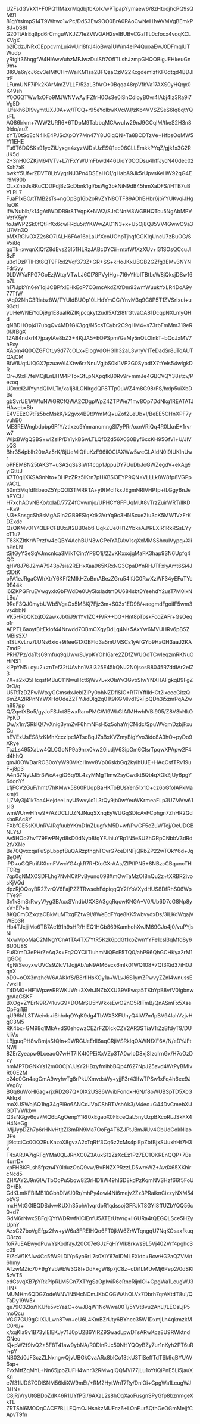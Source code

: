 U2FsdGVkX1+F0PQ11MaxrMqdbjtbKolk/wPTpapYymaew6/8zHtodjhcPQ9sQM91
81gYtsImpS14T9Whwo1wPc/DdS3Ew9OO0BrA0PAoCwNeH1vAVMVgBEmkP8J+bS8I
G20TtAlrEq9pd6rCmguWKJZ7feZVtVQAH2svlBUBvCGzlTL0cfocx4vqqKCLKVgX
b2ICdzJNRxCEppcvmLui4vUirl8frJ4ioBwa1UWm4eIP4QuoaEwJ0DFmqlUTWudp
yRtglt36hqgfW4HlAwv/uhzMFJwzDuiSft7OfITLshJzmpGHQOBigJEHkeuGn9m+
3I6Ua6r/cJ6cv3elMfCHmWaiKM1sa2BFQzaCzM22KcgdemIzfKF0dtqd4BDJItrF
LFumUNF7iPk2KArMmZVLLF/52aL3fArO+0Bqqa48rpVfbVa17AXS0yHQqx0K49sh
Y0O6QTWw1xOFo9MJWNVwAyIFZfrH0Os3e0lSnCdIoyB0vr4IAbj4lz3Ra9i7Vg5D
iUfakh6DI9vymtUXJ0A+w/ITCQ+r95eYoIbwKVcWJ/zKb4VVSZSeS6Iq8qtYQsFL
AQ86lrkm+7WW2URR6+6TDpM9TabbqMCAwuIw29nJ9GCqlM/tkeS2H3n89ldo/auZ
zYT/0tSqEcN4lkE4PJScXpOY7Mn47Y8U0iqQN+Ta8BCDTzVe+HfbsOqMW5Yf1EHE
Tu6T6DQSKs91ycZiUyxga4zyzVJDsUzESQ1ec06CLLEmkkPYqZ/gjk1x3G2RJK5d
2+3nH0CZKjM64VTv+L7rFxYWUmFbwd446UiqY0CODsu4hffJycN40dec02Koh7sK
bwkY5Uf+rZDVT8LbVygrNJ3Pn4DSEaHC1/gHabA9Jk5rUpvsKeHW92qG4Er9M90b
OLxZhbJsRKuCDDPdjBzGcDbnk1gl/bsWg3bkNiN9dB45hmXaDFS/iHTB7uBYLRL7
FuaF1xBO/tTMB2sTs+ngOpSg16b2oRvZYN8OTF89AOhBHbr6jbYYUKvqiJHgfuOK
IfWNublb/k14gAtlWDDR9r8TVqpK+NW2/SJrCNnM3WGBHQTcu5NgAbMPVVzfK5pY
foJaWP2Sk0fQtFrXx6cwFRdu5itYKWwZAD1N3+x+U5Oj8QJ5VV4GwwO9a3U7Mn3Q
pMXRGIvOXZ2s8O7IALH6FAo16cLaUfXcoUOhpTjhqfCGKIqUncU7zBuOG/SVxi8q
gqTk+xwqnXIQfZ8dEvsZ3I51HLRzJABcDYCii+mxtWfXzXUv+I31SOsQCcuJl8zF
u3c1DzPTlH3t8QT9FRxI2Vqf373Z+GR+SS+kHoJKxUBGB2GZfg3EMv3NYNFdr5yy
0LDWYaFPG7GoEzjWtqrVTwLJ6Cl78PVylHg+7I6vYhbITBtLcW8jQksjDSw16b7L
h17lJpbYn6eY1ojJCBPfxlEHkEoP7CGmcAkdZXfDm93wmWuukYxLR4DoA9y77TfW
rAq02NhC3Riabz8W/TYUIdBUOp10LHdYmCC/YnvM3q9C8P5T1ZVSrIxui+u93dtI
yUHeWNEiYoDj9g1E8ualRiZIKjpcqkyt2udl5Xf2I8trGtvaOA81DcqpNXLmyQHd
gNBDHOpj417ubgQv4MD1GK3gq/N5csTCybr2C9qHM4+s73rbFmMm319eR0IJfBgX
1ZA84ndxrI47jpaylAe8bZ3+4KjJA5+EOPSpm/GaMy5nQLOlnkT+bQcJxMV7hFxy
XAom4Q0OZGFOtLy9d77cOLx+EIogVdOHGlh32aL3wryV1TeDadSr8uTqAUTQAjCM
BfWIUqtUIQGX7pzuavAI4Xtw6rzNnuVgjbS0ki1VP2G0SybdfX7tYels54wlgkDR
Or+J9xF7feMCjILnEHM4PToxGfLpNXpqfkB0Rv9r+mmJe4GBCVQY38stcv/Pezoq
UDxxd2JlYyndQIMLTn/xa1j8ILCNIrgdQP8TTp0uWZ4m8G98rFS/hxlp5uiXbDBe
gbSvrUE1AWfuNWGRCfQWA2CDgpWpZ4ZTPWe71mv8Op7DdNkg1REATATJHAwebxBb
E4VEEzO7tFz5bcMskK/k2gvx4B9t9YmMQ+uZof2LeUb+I/BeEE5CHnXPF7yvuhB0
ME3REWngbdpbp6FfY/ztlxzo9YmranomngSl7yPRr/oxnVRiQq4R0LknE+1rvrw7
WljxBWgQSBS+wlZslP/DYiykBSwLTLQfDZd56X0S0Byf6ccKH95GfVi+U/JlVsQS
Bhr354pblh20trAz5rK/8jUeMlQfiuKzF96ilOCIAXWw5weCLAIdN0I9IUKInUwr
oPFEM8N25tAK3Y+uSA2qSs3iWf4cqp1JppuDY7UuDbJoGWZegdV+ekAg9yiGtttJ
X7T0qljXKSA9nNto+DHPzZRz5iKrn7pHKBSi3EYP9QN+VLLLk8W8fp8VGPpvACtL
50m5MqfdfEbeoZ5YpQOI3TMRRTA+y9fMclfkxJEgmNRlVHPfp+tLGgy6nJehPYCU
H7xchAOvNBKo/xdaD/77Z4fCvwmjq/UPHCY8FFUqMUt8vTrzZuirWRT/llKD+Ka9
/J3+SnsgcSh8sMgAGIn2GB9ESlqKdk3VrYq9c3HNScueZIu3cK5MW1VzFrKDZxdc
QsQKMv01Y43EPCFBUxJf2BB0ebtFUqkZUe0H1ZYbkaAJ/REXlR1RkRSsEYycT1u7
T83KZItKrWPrzfw4cQBY4AchBUN3wCPeiYADAw1sqXxMMSShxulVypq+XlihPnEN
tSjtGyY3eSqVJmcnlca3MikTCintYP8O1j/2ZvKKxxojgMaFK3hap9SN6Upfq4QC
qHV8J76J2mA7943p7sia2REHxXaa965KRxNG3CpaDYnRHJTFxIyAmt6Si4Jt3DtK
oPA1eJRgaCWhXtrY6KFf2MIkHZoBmABezZGru54ifJC0RwXzWF34yEFuTYc9E44k
i6IZKPGFruEVwgyxkGbFWdDe0Uy5ksIadtmDU684sbt0YeehdY2usT7M0ixNLBq/
9ReF3QJ0mybUWb5VgaOx5MBKj7Fjz3m+S03x1ED98/+aegmdFgoiIF5wm3vs4bbN
VK5HRbQKtxjtO2awxJb0iJ9r1Yv1ZC+P/R++bG+Hnt8pTpskFcqZAFr+GsOeqo1r
AEPTL6aoytBltEkiof44Nrwdd7OBmCXqyDdLq4N+5AxYw6MVUHRv6pBSZMBisSX/
n1SLKvLnz/LUNs6xio+9ifeeG1XQBFld3a5mUMSCs1yAfGYb9HaQH3aaJ2KAZmdP
PRH7Pz/daTts69mfuq9qUwvr8JypKYOhI6are2ZDfZWUGdTCwleqzmRKNuOHiNS1
klPpYN5+oyu2+znTef32tUAvhn1V3i325E45kQNJ2N0jsosB8045R7ddIAr2eIZ3
7X+a2xQ5HcqsfMBuC11NwuHct6jWv7L+xOlaYv3GvbSIwYNXHAFgkqB9FgZ0rO/q
U5TtTzDZFwiWtxyGCmsdxJebIZiPy0ohNZDflSlC+R17lYfflkHCt2lxcecGitzQ
6mZA2IRPnNYWXHdOdeZ2TYJidDlg2q0Tt9KGMlvd1SkFpQDh3i5zmPqAZwn887pp
Q/ZqetXBo5/gyJoFSJxt8EwxRaroPMCWl9WkGlAfMHwhIVBi905/Z8V3kNkOPpKD
Dw/x1rr/SRkIQ/7vXnig3ymZvF6hmNFsH5z5ohaYrjCNidc/SpuWVqmDzbjFxuCu
hEVExUsES8/zKMhKcczipc1ATsoBqJZsBxKVZmyBigYvo3idc8A3hO+pyDo9XRye
TczLs495XaLw4QLCGoNP9a9nrx0kw20iudjV63ipGm6CIsrTpqwXPApw2F4d4hhQ
gmJ0OWDarRO30oYyW93VKcl1nvv8Vp06skbGq2kyIhUJE+HAqCsfTRv19uF+j8p3
A4n37NyUJEr3WcA+giO6q/9L4zyMMgTImw2syCwdkt8Qt4qXOkZjUy6pgY6donYf
LfjFCV2GuF/hmt/7hKMwk5860PUqpBaHKToBUsYen51x1O+cz6oGfolAPkMaxmj4
Lj7My3j41k7oa4HejdeeLnyU5wvylc1L3tQy9jb0wYeuWKrmeaFLp3U7MVw61sIG
wmWUrwHfrw9+/AZDCLlUZNJNuqSXnqEyWUGqSDtcAvFCphgn7ZhHR2GdsboEAc8Y
FXbfGE5sK/UnRVJRqfuubYKmD1nZLugfxM5D+wf/PwGF5cZuWTej/OeUDGBNLYtJ
Av5HOoZhvT79FwPNyd8sD0dNyb8fqYFJhiuYRp1N5eSUZhGRpCNbbV3dRd2tVXNe
Be70QvxcqaFuSpLbppfBuQARzpthghTCvrG7ceDINFjQRbZP22wTOkY6d+JqBeOW
iPD+uGQFtrifJXhmFVwcYG4qkR7RHXoGXrAAs/ZlPflPN5+8NBzcCBquncTHTCRg
7qp0gNMXOSDFLhg7NvNCitPvByunq098XmOwTaMzOI8nQu2z+tXRBR2ivosKjVQd
dpzRjOQoyBR2ZvrQV6FajP2ZTRwsehFdpiqqQY2lYoVXydHUS8DfRhS06WpTYe9F
3n1k8mSrRwyV/yg3BAxxSVndbUXXSA3gqRqcwKNGA+V0/Ub6D7cG8Np8yxV+EP+h
8KQCmDZxqtaCBkMuMTxgFZtw9I/8WeEdFYqe8KK5wbvydxDs/3iLKdWqajVWEb3R
Hb4TJcjjiMo6TB7Ae191h9sHR/HlEQ1HGb869KamhohXvJM69CJo4j0/vuPYjsNi
NxwMpoMaC2MNgYCnAfTA4TX7YtR5Kzk6pdGt1xoZwnYYFe1csl3qMfd8y66U0U8S
Fu8XmD3ePHrZeAq2s+Fq2QYCiITIuhmNiQEcE5TQ0/ahP96QhGCHKya2rM1IgGCg
4gN/SeoyxwUVCs9ZtcV1JojjAb/uN9AM6ecx6mlk01WQ108+7Qt3Xid37iH0JqnX
oD0+oOX3mzheW6AAKkfS/B8rfiHsKGy1a+WLvJ6S1ymZPwvyZZnI4wnussE7wxHl
T4DM0+HF1WpawRRWKJWr+3XvhJNZbXXU39VEwqa5TKbYpB8vfV0IgbnwgcAaGSKF
BXOg+ZYErN9R741uvG9+DOMrSU5hWkxeEwO2nO5RITmB/QnASmFx5XseOpFqi1jB
qU96h1L3TWeivb+i6hhdqOYqK9dg4TbWX3XFUhyQ4IW7m1pBV94lahVzjvHgC3M5
RK4bx+GM98q1MkA+dS0ehowzCEZrFZDIckCZY2AR3STiaV1rZzBfdyT9/DUkIiVx
LBjguqPH8wBmjaSfQIn+9WRGUeErll6aqCRjiVSRkIqOAWNfXF6A/N/eDYJFtNWl
8ZErZyeapw9LceaoQ7wHT7IK4t0PEiXxVZp3TA0wIoD8xjSIzqIrnGx/H7oOzDzy
nmMP7DGNkYs12m0OCjYJJsY2HBzyfmihbBQp4f627NpJ25avd4WtPyBMIvR00E2M
c24c0Gn4agCmA9wyhvTg8rPkUXmvdsWy+yjjF3r43lfwTPSw1xFq4h6ee9JVeg8y
BGq8uWoHl6ag+rjxRD2G7Q+0IX2US86WvibFondxH6N/f8oWUBSpTD5XcGAkIqxI
moXUSWoj6Q1hg34gPl9o6ANCdJVpCShRTVshAk3/M4ec+G44DvCmebXUGDTVWkbw
Q3sNGgv6qv7MQ6bAgOenpY1Rf0xEgaoX0FEceQaL5nyUzpBXcoRLJSkFX4H4NeGg
lVljJypDZh7p6rHNvHtjtZl3mRN9Ma7OoFg4T6ZJPtJBmJiUv4GbUdCokNlao3Pe
ij9lctciCc0OQ2RuKazoX8gvzA2cTqRff3Cq6z2cMs4piEpZbfBjxSUuxhHt7H3x
T4xARJA7igRFgYMa0QLJRnXC0Z3AuxS12ZzXcEz1P27EC1OKREnQQP+7Bs4urrDx
xpFHBKFLsh5fpzn4Y0lduzOoQ9vw/BvFNZXPRzzLD5wreWZ+AvdX65XKhircNcd5
ZHXAY2J9nGlA/TbOoPu5bqw823rHD1iW49hISD8kdPzKqmNVSHzf66f5FoUG+/Bk
GdKLmKFBIMB10GbhDiWJ0Rr/mhPy4owi4Ni6mejv2Zz3PRaiknCizzyNXM54obVS
mxHMtGGIBQDSdvwKUXh35ohVlvqrdbR1qdssojGFPJkT8GYI8ffUZbYQQ56c0+d7
GdM6rNwxSBFgjQYfWDRwfKlClEnfU5ATErUtw/g+llGURa4tQEGQLSce5HZyUphY
AzsC27boVgEfgz2fw+yW6a3FREIHQo6FT0jkW6ZrWTqngqU7NqKOsaxfkuqO8rzo
foR7uEAEwydPuwYsKodfayJ20C07eGJzFqHYVIk8rkws9L5Vj402Vrf4pghcSc09
E/ZoW1KfJw4Cc5fW9LDIYp6yo6rL7s0XiY67oIDMLEXktc+RcwHG2aQZVM/t6hmy
ATzwMZic70+9gYvbWbW3G8l+DdFxgW8p7jC8z+cDi1LMUvMj6Pep2/0dSKI5zVT5
edGsvqXB7pYRkPlpRLM5Cn7XTYgSaOpIwiR6cRncRijnlOi+CpgWa1LcugWJ3HN+
MUMHm6QDGZodeWNVlN5HcNCmJKbCGGWAhOLVx7Dbrh7qrAKtdT8uI/QTaDy19W5x
ge79C3ZkuYKUfe5vcYazC+owJBqW1NoWwa00T/5YVt8vu2AnLl/LEOsLjP5moQcu
VGG7GU9gClIXiJLwn8Tvn+eU6L4KmBZrUty6BYncc35W1DxmjLh4qkmzkMC0r6/+
x/xqKla9v1B73yIElEKJy71J0pU2B6YIRZ9SwadLpwDTsARwKcz8U9RWktndONeo
Kj+pW2f9ivQ2+5F8T41aw9ybNA/R0DlnRJc50NHYQOyBZy7ur1nKyh2PT6uRl+pY
NB02d0JF3czZLNxngwQjvUBGkCvaARx8blCo13tkU3TlSeffTdTSk9qBYUAV6sp+
FvxMtfZqMYL+Nn65jpbZUFH4wnr32RMwqlQQMVI77jLu1oYtiQiPnE5Li5jauXKn
e7f31IJDS7ODlSNM56kliXW9mEt/+RM2HytWnT7Ry/DnlOi+CpgWa1LcugWJ3HN+
C8jRjVryUtGBDoZdK46R1UYfP5I/6AXaL2s8hOqXaoFusgnSPyGfp8bznmgeXkTL
ZRTShl6MOQqCACF7BLLEQmOJHsnkzMUFcz6+LOnE+r5QthGeOGmMejjfCApvT9fn
